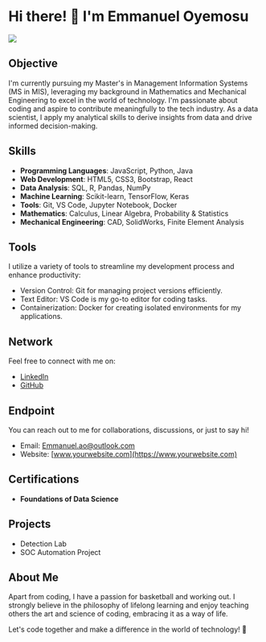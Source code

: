 # Hi there! 👋 I'm Emmanuel Oyemosu
<a href="https://www.linkedin.com/in/emmanuel-oyemosu/"><img src="https://img.shields.io/badge/-LinkedIn-0072b1?&style=for-the-badge&logo=linkedin&logoColor=white" /></a>

## Objective
I'm currently pursuing my Master's in Management Information Systems (MS in MIS), leveraging my background in Mathematics and Mechanical Engineering to excel in the world of technology. I'm passionate about coding and aspire to contribute meaningfully to the tech industry. As a data scientist, I apply my analytical skills to derive insights from data and drive informed decision-making.

## Skills
- **Programming Languages**: JavaScript, Python, Java
- **Web Development**: HTML5, CSS3, Bootstrap, React
- **Data Analysis**: SQL, R, Pandas, NumPy
- **Machine Learning**: Scikit-learn, TensorFlow, Keras
- **Tools**: Git, VS Code, Jupyter Notebook, Docker
- **Mathematics**: Calculus, Linear Algebra, Probability & Statistics
- **Mechanical Engineering**: CAD, SolidWorks, Finite Element Analysis

## Tools
I utilize a variety of tools to streamline my development process and enhance productivity:
- Version Control: Git for managing project versions efficiently.
- Text Editor: VS Code is my go-to editor for coding tasks.
- Containerization: Docker for creating isolated environments for my applications.

## Network
Feel free to connect with me on:
- [LinkedIn](https://www.linkedin.com/in/emmanuel-oyemosu/)
- [GitHub](https://github.com/EOlaw)

## Endpoint
You can reach out to me for collaborations, discussions, or just to say hi!
- Email: Emmanuel.ao@outlook.com
- Website: [www.yourwebsite.com](https://www.yourwebsite.com)

## Certifications
- **Foundations of Data Science**

## Projects
- Detection Lab
- SOC Automation Project
## About Me
Apart from coding, I have a passion for basketball and working out. I strongly believe in the philosophy of lifelong learning and enjoy teaching others the art and science of coding, embracing it as a way of life.

Let's code together and make a difference in the world of technology! 🚀

